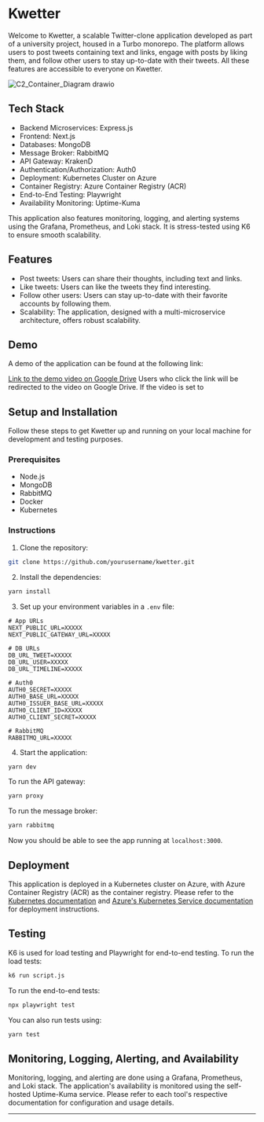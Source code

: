 # Kwetter

Welcome to Kwetter, a scalable Twitter-clone application developed as part of a university project, housed in a Turbo monorepo. The platform allows users to post tweets containing text and links, engage with posts by liking them, and follow other users to stay up-to-date with their tweets. All these features are accessible to everyone on Kwetter.

![C2_Container_Diagram drawio](https://github.com/stassig/IndividualProject/assets/78664231/022e3421-40e1-4ed2-8c96-953d53fbaace)


## Tech Stack

- Backend Microservices: Express.js
- Frontend: Next.js
- Databases: MongoDB
- Message Broker: RabbitMQ
- API Gateway: KrakenD
- Authentication/Authorization: Auth0
- Deployment: Kubernetes Cluster on Azure
- Container Registry: Azure Container Registry (ACR)
- End-to-End Testing: Playwright
- Availability Monitoring: Uptime-Kuma

This application also features monitoring, logging, and alerting systems using the Grafana, Prometheus, and Loki stack. It is stress-tested using K6 to ensure smooth scalability.

## Features

- Post tweets: Users can share their thoughts, including text and links.
- Like tweets: Users can like the tweets they find interesting.
- Follow other users: Users can stay up-to-date with their favorite accounts by following them.
- Scalability: The application, designed with a multi-microservice architecture, offers robust scalability.

## Demo

A demo of the application can be found at the following link: 

[Link to the demo video on Google Drive](https://drive.google.com/file/d/13oyOHfVDi_CC_UYl4tFuhxe3i01Oj9un/view?usp=sharing)
Users who click the link will be redirected to the video on Google Drive. If the video is set to 

## Setup and Installation

Follow these steps to get Kwetter up and running on your local machine for development and testing purposes.

### Prerequisites

- Node.js
- MongoDB
- RabbitMQ
- Docker
- Kubernetes

### Instructions

1. Clone the repository:

```bash
git clone https://github.com/yourusername/kwetter.git
```

2. Install the dependencies:

```bash
yarn install
```

3. Set up your environment variables in a `.env` file:

```env
# App URLs
NEXT_PUBLIC_URL=XXXXX
NEXT_PUBLIC_GATEWAY_URL=XXXXX

# DB URLs
DB_URL_TWEET=XXXXX
DB_URL_USER=XXXXX
DB_URL_TIMELINE=XXXXX

# Auth0
AUTH0_SECRET=XXXXX
AUTH0_BASE_URL=XXXXX
AUTH0_ISSUER_BASE_URL=XXXXX
AUTH0_CLIENT_ID=XXXXX
AUTH0_CLIENT_SECRET=XXXXX

# RabbitMQ
RABBITMQ_URL=XXXXX
```

4. Start the application:

```bash
yarn dev
```

To run the API gateway:

```bash
yarn proxy
```

To run the message broker:

```bash
yarn rabbitmq
```

Now you should be able to see the app running at `localhost:3000`.

## Deployment

This application is deployed in a Kubernetes cluster on Azure, with Azure Container Registry (ACR) as the container registry. Please refer to the [Kubernetes documentation](https://kubernetes.io/docs/home/) and [Azure's Kubernetes Service documentation](https://docs.microsoft.com/en-us/azure/aks/) for deployment instructions.

## Testing

K6 is used for load testing and Playwright for end-to-end testing. To run the load tests:

```bash
k6 run script.js
```

To run the end-to-end tests:

```bash
npx playwright test
```

You can also run tests using:

```bash
yarn test
```

## Monitoring, Logging, Alerting, and Availability

Monitoring, logging, and alerting are done using a Grafana, Prometheus, and Loki stack. The application's availability is monitored using the self-hosted Uptime-Kuma service. Please refer to each tool's respective documentation for configuration and usage details.

---
